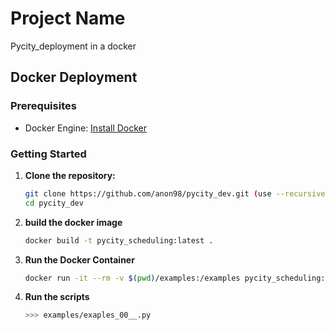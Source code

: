 # Project Name

Pycity_deployment in a docker

## Docker Deployment

### Prerequisites

- Docker Engine: [Install Docker](https://docs.docker.com/get-docker/)


### Getting Started

1. **Clone the repository:**

   ```bash
   git clone https://github.com/anon98/pycity_dev.git (use --recursive to access the submodules)
   cd pycity_dev


2. **build the docker image**
    ```bash
    docker build -t pycity_scheduling:latest .

3. **Run the Docker Container** 
     ```bash
    docker run -it --rm -v $(pwd)/examples:/examples pycity_scheduling:latest
4. **Run the scripts**

    ```bash
    >>> examples/exaples_00__.py 